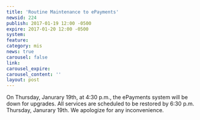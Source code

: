 ```yaml
---
title: 'Routine Maintenance to ePayments'
newsid: 224
publish: 2017-01-19 12:00 -0500
expire: 2017-01-20 12:00 -0500
system: 
feature: 
category: mis
news: true
carousel: false
link: 
carousel_expire: 
carousel_content: ''
layout: post
---
```

<p>On Thursday, Janurary 19th, at 4:30 p.m., the ePayments system will be down for upgrades.  All services are scheduled to be restored by 6:30 p.m. Thursday, Janurary 19th.  We apologize for any inconvenience.</p>
